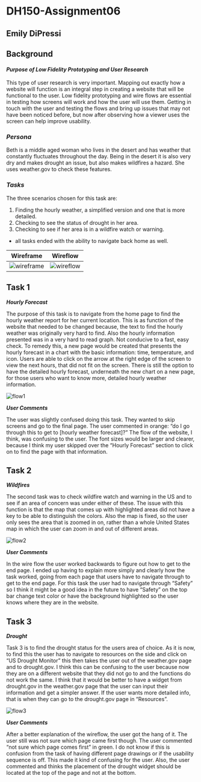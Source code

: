 # DH150-Assignment06

## Emily DiPressi 

## Background 
#### *Purpose of Low Fidelity Prototyping and User Research*
This type of user research is very important. Mapping out exactly how a website will function is an integral step in creating a website that will be functional to the user. Low fidelity prototyping and wire flows are essential in testing how screens will work and how the user will use them. Getting in touch with the user and testing the flows and bring up issues that may not have been noticed before, but now after observing how a viewer uses the screen can help improve usability. 

### *Persona* 
Beth is a middle aged woman who lives in the desert and has weather that constantly fluctuates throughout the day. Being in the desert it is also very dry and makes drought an issue, but also makes wildfires a hazard. She uses weather.gov to check these features.

### *Tasks*
The three scenarios chosen for this task are:
1. Finding the hourly weather, a simplified version and one that is more detailed. 
2. Checking to see the status of drought in her area.
3. Checking to see if her area is in a wildfire watch or warning. 
* all tasks ended with the ability to navigate back home as well. 

Wireframe | Wireflow
--------- | --------
![wireframe](Wireframe.png) | ![wireflow](Wireflow.png)

## Task 1

**_Hourly Forecast_**

The purpose of this task is to navigate from the home page to find the hourly weather report for her current location. This is as function of the website that needed to be changed because, the text to find the hourly weather was originally very hard to find. Also the hourly information presented was in a very hard to read graph. Not conducive to a fast, easy check. To remedy this, a new page would be created that presents the hourly forecast in a chart with the basic information: time, temperature, and icon. Users are able to click on the arrow at the right edge of the screen to view the next hours, that did not fit on the screen. There is still the option to have the detailed hourly forecast, underneath the new chart on a new page, for those users who want to know more, detailed hourly weather information. 

![flow1](flow1.png) 

**_User Comments_**

The user was slightly confused doing this task. They wanted to skip screens and go to the final page. The user commented in orange: “do I go through this to get to [hourly weather forecast]?” The flow of the website, I think, was confusing to the user. The font sizes would be larger and clearer, because I think my user skipped over the “Hourly Forecast” section to click on to find the page with that information. 

## Task 2

**_Wildfires_**

The second task was to check wildfire watch and warning in the US and to see if an area of concern was under either of these. The issue with this function is that the map that comes up with highlighted areas did not have a key to be able to distinguish the colors. Also the map is fixed, so the user only sees the area that is zoomed in on, rather than a whole United States map in which the user can zoom in and out of different areas. 

![flow2](flow2.png)

**_User Comments_**

In the wire flow the user worked backwards to figure out how to get to the end page. I ended up having to explain more simply and clearly how the task worked, going from each page that users have to navigate through to get to the end page. For this task the user had to navigate through “Safety” so I think it might be a good idea in the future to have “Safety” on the top bar change text color or have the background highlighted so the user knows where they are in the website. 

## Task 3

**_Drought_**

Task 3 is to find the drought status for the users area of choice. As it is now, to find this the user has to navigate to resources on the side and click on “US Drought Monitor” this then takes the user out of the weather.gov page and to drought.gov. I think this can be confusing to the user because now they are on a different website that they did not go to and the functions do not work the same. I think that it would be better to have a widget from drought.gov in the weather.gov page that the user can input their information and get a simpler answer. If the user wants more detailed info, that is when they can go to the drought.gov page in “Resources”. 

![flow3](flow3.png)

**_User Comments_**

After a better explanation of the wireflow, the user got the hang of it. The user still was not sure which page came first though. The user commented “not sure which page comes first” in green. I do not know if this is confusion from the task of having different page drawings or if the usability sequence is off. This made it kind of confusing for the user. Also, the user commented and thinks the placement of the drought widget should be located at the top of the page and not at the bottom.  
